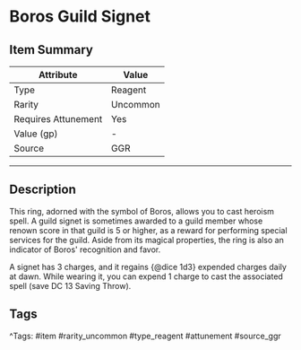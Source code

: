 # Boros Guild Signet

## Item Summary

| Attribute            | Value                        |
|----------------------|------------------------------|
| Type                 | Reagent |
| Rarity               | Uncommon             |
| Requires Attunement  | Yes                |
| Value (gp)           | -    |
| Source               | GGR |

---

## Description

This ring, adorned with the symbol of Boros, allows you to cast heroism spell. A guild signet is sometimes awarded to a guild member whose renown score in that guild is 5 or higher, as a reward for performing special services for the guild. Aside from its magical properties, the ring is also an indicator of Boros' recognition and favor.

A signet has 3 charges, and it regains {@dice 1d3} expended charges daily at dawn. While wearing it, you can expend 1 charge to cast the associated spell (save DC 13 Saving Throw).

## Tags

^Tags: #item #rarity_uncommon #type_reagent #attunement #source_ggr